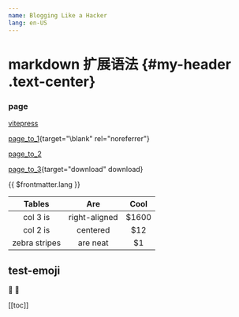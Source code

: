 ```yaml
---
name: Blogging Like a Hacker
lang: en-US
---
```


# markdown 扩展语法 {#my-header .text-center}
### page
[vitepress](https://vitepress.dev/zh/guide/markdown)

[page_to_1](/introduce/page_one/主要功能.html){target="\blank" rel="noreferrer"} <!-- 绝对路径 -->

[page_to_2](../../introduce/page_one/主要用途.md) <!-- 相对路径 -->

[page_to_3](../../introduce/page_one/主要用途.md){target="download" download}

{{ $frontmatter.lang }}

|    Tables     |      Are      | Cool  |
| :-----------: | :-----------: | :---: |
|   col 3 is    | right-aligned | $1600 |
|   col 2 is    |   centered    |  $12  |
| zebra stripes |   are neat    |  $1   |

## test-emoji
:tada: :100:


[[toc]]

<style>
	.text-center{
		text-align: center
	}
</style>
